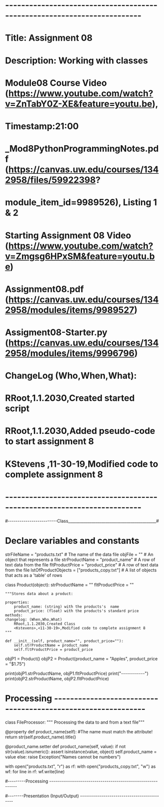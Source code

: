 # ------------------------------------------------------------------------ #
# Title: Assignment 08
# Description: Working with classes
#
# Module08 Course Video (https://www.youtube.com/watch?v=ZnTabY0Z-XE&feature=youtu.be),
# Timestamp:21:00
# _Mod8PythonProgrammingNotes.pdf (https://canvas.uw.edu/courses/1342958/files/59922398?
# module_item_id=9989526), Listing 1 & 2
# Starting Assignment 08 Video (https://www.youtube.com/watch?v=Zmgsg6HPxSM&feature=youtu.be)
# Assignment08.pdf (https://canvas.uw.edu/courses/1342958/modules/items/9989527)
# Assigment08-Starter.py (https://canvas.uw.edu/courses/1342958/modules/items/9996796)
#
# ChangeLog (Who,When,What):
# RRoot,1.1.2030,Created started script
# RRoot,1.1.2030,Added pseudo-code to start assignment 8
# KStevens ,11-30-19,Modified code to complete assignment 8
# ------------------------------------------------------------------------ #
#-------------------------Class_____________________________________________#

# Declare variables and constants
strFileName = "products.txt"  # The name of the data file
objFile = ""  # An object that represents a file
strProductName = "product_name"  # A row of text data from the file
fltProductPrice = "product_price"  # A row of text data from the file
lstOfProductObjects = ["products_copy.txt"]  # A list of objects that acts as a 'table' of rows


class Product(object):
    strProductName = ""
    fltProductPrice = ""


    """Stores data about a product:

    properties:
        product_name: (string) with the products's  name
        product_price: (float) with the products's standard price
    methods:
    changelog: (When,Who,What)
        RRoot,1.1.2030,Created Class
        <Kstevens>,<11-30-19>,Modified code to complete assignment 8
    """

    def __init__(self, product_name="", product_price=""):
        self.strProductName = product_name
        self.fltProductPrice = product_price

objP1 = Product()
objP2 = Product(product_name = "Apples", product_price = "$1.75")

print(objP1.strProductName, objP1.fltProductPrice)
print("------------")
print(objP2.strProductName, objP2.fltProductPrice)


# Processing  ------------------------------------------------------------- #

class FileProcessor:
    """ Processing the data to and from a text file"""

@property
def product_name(self): #The name must match the attribute!
     return str(self.product_name).title()


@product_name.setter
def product_name(self, value):
     if not str(value).isnumeric():
         assert isinstance(value, object)
         self.product_name = value
     else:
         raise Exception("Names cannot be numbers")


with open("products.txt", "r") as rf:
    with open("products_copy.txt", "w") as wf:
        for line in rf:
             wf.write(line)

 #---------Processing  -------------------------------------------------------------

 #--------Presentation (Input/Output)  --------------------------------------------
